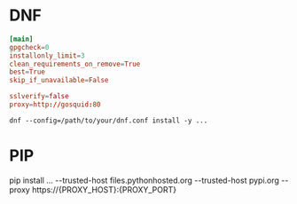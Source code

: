 # DNF
```dnf.conf
[main]
gpgcheck=0
installonly_limit=3
clean_requirements_on_remove=True
best=True
skip_if_unavailable=False

sslverify=false
proxy=http://gosquid:80
```

`dnf --config=/path/to/your/dnf.conf install -y ...`

# PIP
pip install ... --trusted-host files.pythonhosted.org --trusted-host pypi.org --proxy https://{PROXY_HOST}:{PROXY_PORT}
